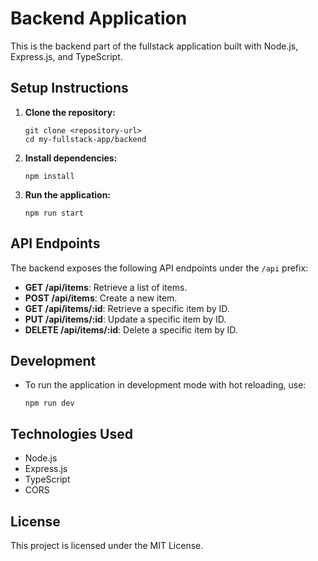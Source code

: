 # Backend Application

This is the backend part of the fullstack application built with Node.js, Express.js, and TypeScript.

## Setup Instructions

1. **Clone the repository:**
   ```
   git clone <repository-url>
   cd my-fullstack-app/backend
   ```

2. **Install dependencies:**
   ```
   npm install
   ```

3. **Run the application:**
   ```
   npm run start
   ```

## API Endpoints

The backend exposes the following API endpoints under the `/api` prefix:

- **GET /api/items**: Retrieve a list of items.
- **POST /api/items**: Create a new item.
- **GET /api/items/:id**: Retrieve a specific item by ID.
- **PUT /api/items/:id**: Update a specific item by ID.
- **DELETE /api/items/:id**: Delete a specific item by ID.

## Development

- To run the application in development mode with hot reloading, use:
  ```
  npm run dev
  ```

## Technologies Used

- Node.js
- Express.js
- TypeScript
- CORS

## License

This project is licensed under the MIT License.